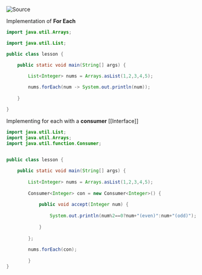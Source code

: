 ![Source](https://youtu.be/Z4PIhp5ifcw?list=PLsyeobzWxl7pe_IiTfNyr55kwJPWbgxB5)

Implementation of **For Each**
```java
import java.util.Arrays;

import java.util.List;

public class lesson {

	public static void main(String[] args) {
		
		List<Integer> nums = Arrays.asList(1,2,3,4,5);

		nums.forEach(num -> System.out.println(num));
	
	}

}
```

Implementing for each with a **consumer** [[Interface]]
```java
import java.util.List;
import java.util.Arrays;
import java.util.function.Consumer;

  
public class lesson {

	public static void main(String[] args) {
		
		List<Integer> nums = Arrays.asList(1,2,3,4,5);
		
		Consumer<Integer> con = new Consumer<Integer>() {
		
			public void accept(Integer num) {
			
				System.out.println(num%2==0?num+"(even)":num+"(odd)");
			
			}
		
		};
		
		nums.forEach(con);
		
		}
}
```